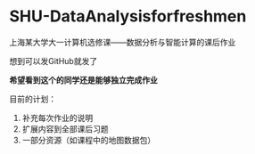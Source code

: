 # SHU-DataAnalysisforfreshmen
上海某大学大一计算机选修课——数据分析与智能计算的课后作业

想到可以发GitHub就发了

**希望看到这个的同学还是能够独立完成作业**

目前的计划：
1. 补充每次作业的说明
2. 扩展内容到全部课后习题
3. 一部分资源（如课程中的地图数据包）
